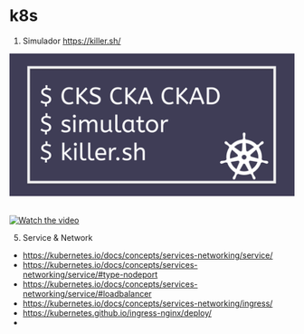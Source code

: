 # k8s

1. Simulador
https://killer.sh/

<div>
  <span align="center">
  <img alt="logo-ls" title="logo-ls" src="https://github.com/lourranio/k8s/blob/c4fe256bf4af6896b3a5b603ccb5e82f0c9bdf82/img/logo_killersimulator.png">
    </span>
</div><br>

[![Watch the video](https://img.youtube.com/vi/nTQUwghvy5Q/default.jpg)](https://www.youtube.com/watch?v=KfrZd9YCftU)


5. Service & Network
 * https://kubernetes.io/docs/concepts/services-networking/service/ 
 * https://kubernetes.io/docs/concepts/services-networking/service/#type-nodeport 
 * https://kubernetes.io/docs/concepts/services-networking/service/#loadbalancer
 * https://kubernetes.io/docs/concepts/services-networking/ingress/
 * https://kubernetes.github.io/ingress-nginx/deploy/
 * 
